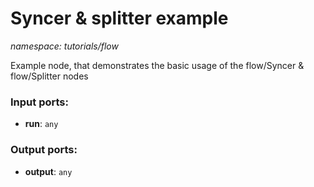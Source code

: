 # Syncer & splitter example

_namespace: tutorials/flow_

Example node, that demonstrates the basic usage of the flow/Syncer & flow/Splitter nodes

### Input ports:

* __run__: ` any `

### Output ports:

* __output__: ` any `

